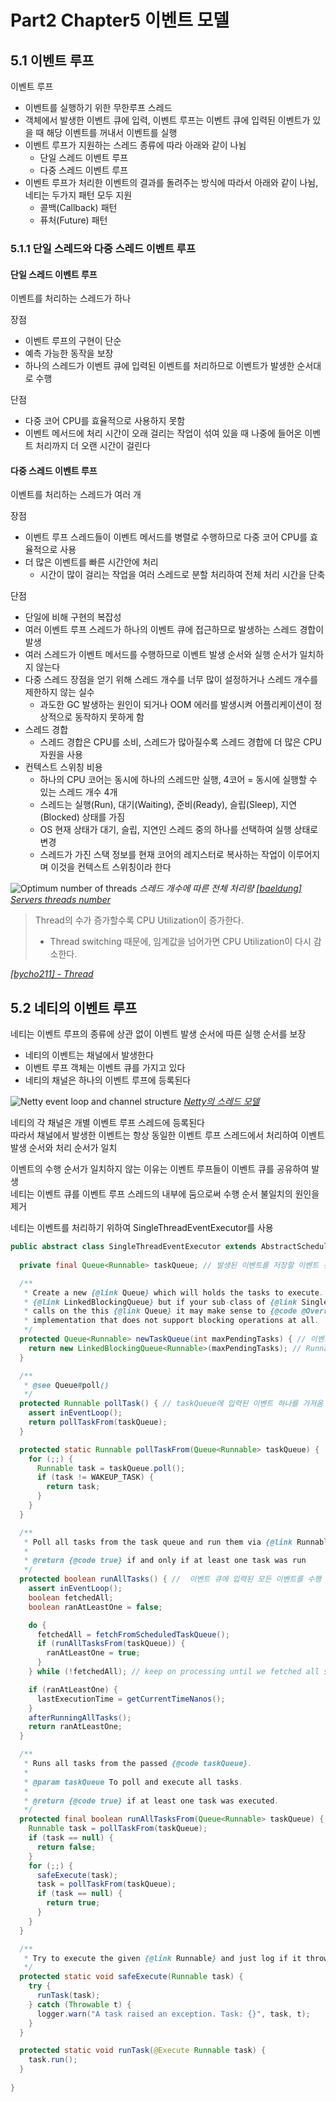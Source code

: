 
# Part2 Chapter5 이벤트 모델

## 5.1 이벤트 루프

이벤트 루프 
- 이벤트를 실행하기 위한 무한루프 스레드
- 객체에서 발생한 이벤트 큐에 입력, 이벤트 루프는 이벤트 큐에 입력된 이벤트가 있을 때 해당 이벤트를 꺼내서 이벤트를 실행
- 이벤트 루프가 지원하는 스레드 종류에 따라 아래와 같이 나뉨
  - 단일 스레드 이벤트 루프
  - 다중 스레드 이벤트 루프
- 이벤트 루프가 처리한 이벤트의 결과를 돌려주는 방식에 따라서 아래와 같이 나뉨, 네티는 두가지 패턴 모두 지원
  - 콜백(Callback) 패턴
  - 퓨처(Future) 패턴

### 5.1.1 단일 스레드와 다중 스레드 이벤트 루프

#### 단일 스레드 이벤트 루프

이벤트를 처리하는 스레드가 하나

장점
- 이벤트 루프의 구현이 단순
- 예측 가능한 동작을 보장
- 하나의 스레드가 이벤트 큐에 입력된 이벤트를 처리하므로 이벤트가 발생한 순서대로 수행

단점
- 다중 코어 CPU를 효율적으로 사용하지 못함
- 이벤트 메서드에 처리 시간이 오래 걸리는 작업이 섞여 있을 때 나중에 들어온 이벤트 처리까지 더 오랜 시간이 걸린다

#### 다중 스레드 이벤트 루프

이벤트를 처리하는 스레드가 여러 개

장점
- 이벤트 루프 스레드들이 이벤트 메서드를 병렬로 수행하므로 다중 코어 CPU를 효율적으로 사용
- 더 많은 이벤트를 빠른 시간안에 처리
  - 시간이 많이 걸리는 작업을 여러 스레드로 분할 처리하여 전체 처리 시간을 단축

단점
- 단일에 비해 구현의 복잡성
- 여러 이벤트 루프 스레드가 하나의 이벤트 큐에 접근하므로 발생하는 스레드 경합이 발생
- 여러 스레드가 이벤트 메서드를 수행하므로 이벤트 발생 순서와 실행 순서가 일치하지 않는다
- 다중 스레드 장점을 얻기 위해 스레드 개수를 너무 많이 설정하거나 스레드 개수를 제한하지 않는 실수
  - 과도한 GC 발생하는 원인이 되거나 OOM 에러를 발생시켜 어플리케이션이 정상적으로 동작하지 못하게 함
- 스레드 경합
  - 스레드 경합은 CPU를 소비, 스레드가 많아질수록 스레드 경합에 더 많은 CPU 자원을 사용
- 컨텍스트 스위칭 비용
  - 하나의 CPU 코어는 동시에 하나의 스레드만 실행, 4코어 = 동시에 실행할 수 있는 스레드 개수 4개
  - 스레드는 실행(Run), 대기(Waiting), 준비(Ready), 슬립(Sleep), 지연(Blocked) 상태를 가짐
  - OS 현재 상태가 대기, 슬립, 지연인 스레드 중의 하나를 선택하여 실행 상태로 변경
  - 스레드가 가진 스택 정보를 현재 코어의 레지스터로 복사하는 작업이 이루어지며 이것을 컨텍스트 스위칭이라 한다

![Optimum number of threads](./img/OptimumNumberOfThreads.png)
*스레드 개수에 따른 전체 처리량*
*[[baeldung] Servers threads number](https://www.baeldung.com/cs/servers-threads-number)*

> Thread의 수가 증가할수록 CPU Utilization이 증가한다.
> - Thread switching 때문에, 임계값을 넘어가면 CPU Utilization이 다시 감소한다.

*[[bycho211] - Thread](https://m.blog.naver.com/bycho211/220994380643)*

## 5.2 네티의 이벤트 루프

네티는 이벤트 루프의 종류에 상관 없이 이벤트 발생 순서에 따른 실행 순서를 보장

- 네티의 이벤트는 채널에서 발생한다
- 이벤트 루프 객체는 이벤트 큐를 가지고 있다
- 네티의 채널은 하나의 이벤트 루프에 등록된다

![Netty event loop and channel structure](./img/netty-event_loop_channel_structure.png)
*[Netty의 스레드 모델](https://effectivesquid.tistory.com/65)*

네티의 각 채널은 개별 이벤트 루프 스레드에 등록된다  
따라서 채널에서 발생한 이벤트는 항상 동일한 이벤트 루프 스레드에서 처리하여 이벤트 발생 순서와 처리 순서가 일치

이벤트의 수행 순서가 일치하지 않는 이유는 이벤트 루프들이 이벤트 큐를 공유하여 발생  
네티는 이벤트 큐를 이벤트 루프 스레드의 내부에 둠으로써 수행 순서 불일치의 원인을 제거

네티는 이벤트를 처리하기 위하여 SingleThreadEventExecutor를 사용

```java
public abstract class SingleThreadEventExecutor extends AbstractScheduledEventExecutor implements OrderedEventExecutor {
    
  private final Queue<Runnable> taskQueue; // 발생된 이벤트를 저장할 이벤트 큐, 이벤트를 task 이름으로 선언하여 처리 

  /**
   * Create a new {@link Queue} which will holds the tasks to execute. This default implementation will return a
   * {@link LinkedBlockingQueue} but if your sub-class of {@link SingleThreadEventExecutor} will not do any blocking
   * calls on the this {@link Queue} it may make sense to {@code @Override} this and return some more performant
   * implementation that does not support blocking operations at all.
   */
  protected Queue<Runnable> newTaskQueue(int maxPendingTasks) { // 이벤트 큐 구현체 LinkedBlockingQueue 사용
    return new LinkedBlockingQueue<Runnable>(maxPendingTasks); // Runnable 객체 형태의 이벤트를 저장
  }

  /**
   * @see Queue#poll()
   */
  protected Runnable pollTask() { // taskQueue에 입력된 이벤트 하나를 가져옴
    assert inEventLoop();
    return pollTaskFrom(taskQueue);
  }

  protected static Runnable pollTaskFrom(Queue<Runnable> taskQueue) {
    for (;;) {
      Runnable task = taskQueue.poll();
      if (task != WAKEUP_TASK) {
        return task;
      }
    }
  }

  /**
   * Poll all tasks from the task queue and run them via {@link Runnable#run()} method.
   *
   * @return {@code true} if and only if at least one task was run
   */
  protected boolean runAllTasks() { //  이벤트 큐에 입력된 모든 이벤트를 수행
    assert inEventLoop();
    boolean fetchedAll;
    boolean ranAtLeastOne = false;

    do {
      fetchedAll = fetchFromScheduledTaskQueue();
      if (runAllTasksFrom(taskQueue)) {
        ranAtLeastOne = true;
      }
    } while (!fetchedAll); // keep on processing until we fetched all scheduled tasks.

    if (ranAtLeastOne) {
      lastExecutionTime = getCurrentTimeNanos();
    }
    afterRunningAllTasks();
    return ranAtLeastOne;
  }

  /**
   * Runs all tasks from the passed {@code taskQueue}.
   *
   * @param taskQueue To poll and execute all tasks.
   *
   * @return {@code true} if at least one task was executed.
   */
  protected final boolean runAllTasksFrom(Queue<Runnable> taskQueue) {
    Runnable task = pollTaskFrom(taskQueue);
    if (task == null) {
      return false;
    }
    for (;;) {
      safeExecute(task);
      task = pollTaskFrom(taskQueue);
      if (task == null) {
        return true;
      }
    }
  }

  /**
   * Try to execute the given {@link Runnable} and just log if it throws a {@link Throwable}.
   */
  protected static void safeExecute(Runnable task) {
    try {
      runTask(task);
    } catch (Throwable t) {
      logger.warn("A task raised an exception. Task: {}", task, t);
    }
  }

  protected static void runTask(@Execute Runnable task) {
    task.run();
  }
  
}
```
